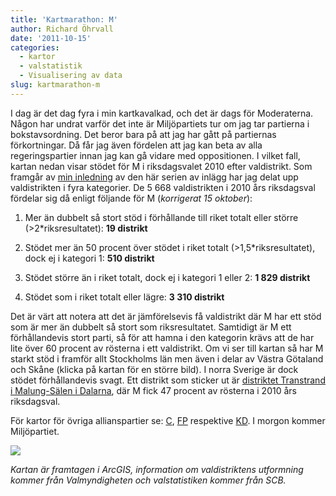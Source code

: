 ```yaml
---
title: 'Kartmarathon: M'
author: Richard Öhrvall
date: '2011-10-15'
categories:
  - kartor
  - valstatistik
  - Visualisering av data
slug: kartmarathon-m
---
```


I dag är det dag fyra i min kartkavalkad, och det är dags för Moderaterna. Någon har undrat varför det inte är Miljöpartiets tur om jag tar partierna i bokstavsordning. Det beror bara på att jag har gått på partiernas förkortningar. Då får jag även fördelen att jag kan beta av alla regeringspartier innan jag kan gå vidare med oppositionen. I vilket fall, kartan nedan visar stödet för M i riksdagsvalet 2010 efter valdistrikt. Som framgår av [min inledning](https://richardohrvall.rbind.io/2011/10/kartmarathon/) av den här serien av inlägg har jag delat upp valdistrikten i fyra kategorier. De 5 668 valdistrikten i 2010 års riksdagsval fördelar sig då enligt följande för M (_korrigerat 15 oktober_):

  1. Mer än dubbelt så stort stöd i förhållande till riket totalt eller större (>2*riksresultatet): **19 distrikt**

  2. Stödet mer än 50 procent över stödet i riket totalt (>1,5*riksresultatet), dock ej i kategori 1: **510 distrikt**

  3. Stödet större än i riket totalt, dock ej i kategori 1 eller 2: **1 829 distrikt**

  4. Stödet som i riket totalt eller lägre: **3 310 distrikt**

Det är värt att notera att det är jämförelsevis få valdistrikt där M har ett stöd som är mer än dubbelt så stort som riksresultatet. Samtidigt är M ett förhållandevis stort parti, så för att hamna i den kategorin krävs att de har lite över 60 procent av rösterna i ett valdistrikt. Om vi ser till kartan så har M starkt stöd i framför allt Stockholms län men även i delar av Västra Götaland och Skåne (klicka på kartan för en större bild). I norra Sverige är dock stödet förhållandevis svagt. Ett distrikt som sticker ut är [distriktet Transtrand i Malung-Sälen i Dalarna](http://www.val.se/val/val2010/slutresultat/R/valdistrikt/20/23/0502/index.html), där M fick 47 procent av rösterna i 2010 års riksdagsval.

För kartor för övriga allianspartier se: [C](https://richardohrvall.rbind.io/2011/10/kartmarathon-c/), [FP](https://richardohrvall.rbind.io/2011/10/kartmarathon-fp/) respektive [KD](https://richardohrvall.rbind.io/2011/10/kartmarathon-kd/). I morgon kommer Miljöpartiet.

![](/img/wp/ri2010_m1.jpg)

_Kartan är framtagen i ArcGIS, information om valdistriktens utformning kommer från Valmyndigheten och valstatistiken kommer från SCB._
